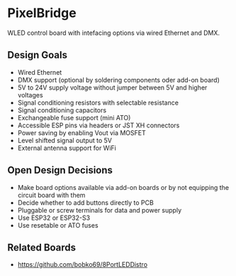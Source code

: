 # PixelBridge
WLED control board with intefacing options via wired Ethernet and DMX.

## Design Goals
- Wired Ethernet
- DMX support (optional by soldering components oder add-on board)
- 5V to 24V supply voltage without jumper between 5V and higher voltages
- Signal conditioning resistors with selectable resistance
- Signal conditioning capacitors
- Exchangeable fuse support (mini ATO)
- Accessible ESP pins via headers or JST XH connectors
- Power saving by enabling Vout via MOSFET
- Level shifted signal output to 5V
- External antenna support for WiFi

## Open Design Decisions
- Make board options available via add-on boards or by not equipping the circuit board with them
- Decide whether to add buttons directly to PCB
- Pluggable or screw terminals for data and power supply
- Use ESP32 or ESP32-S3
- Use resetable or ATO fuses

## Related Boards
- https://github.com/bobko69/8PortLEDDistro
